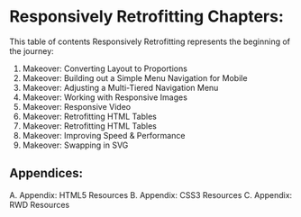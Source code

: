 # Responsively Retrofitting Chapters:

This table of contents Responsively Retrofitting represents the beginning of the journey: 

1. Makeover: Converting Layout to Proportions
2. Makeover: Building out a Simple Menu Navigation for Mobile
3. Makeover: Adjusting a Multi-Tiered Navigation Menu
4. Makeover: Working with Responsive Images
5. Makeover: Responsive Video
6. Makeover: Retrofitting HTML Tables
7. Makeover: Retrofitting HTML Tables
8. Makeover: Improving Speed & Performance
9. Makeover: Swapping in SVG

## Appendices:

A. Appendix: HTML5 Resources
B. Appendix: CSS3 Resources 
C. Appendix: RWD Resources